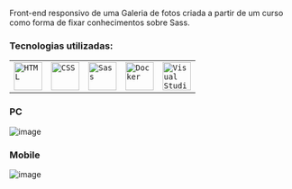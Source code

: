 Front-end responsivo de uma Galeria de fotos criada a partir de um curso como forma de fixar conhecimentos sobre Sass.

### Tecnologias utilizadas:
<div align="">
<div align="center">
	<table>
		<tr>
			<td><code><img width="50" src="https://raw.githubusercontent.com/marwin1991/profile-technology-icons/refs/heads/main/icons/html.png" alt="HTML" title="HTML"/></code></td>
			<td><code><img width="50" src="https://raw.githubusercontent.com/marwin1991/profile-technology-icons/refs/heads/main/icons/css.png" alt="CSS" title="CSS"/></code></td>
			<td><code><img width="50" src="https://raw.githubusercontent.com/marwin1991/profile-technology-icons/refs/heads/main/icons/sass.png" alt="Sass" title="Sass"/></code></td>
			<td><code><img width="50" src="https://raw.githubusercontent.com/marwin1991/profile-technology-icons/refs/heads/main/icons/docker.png" alt="Docker" title="Docker"/></code></td>
			<td><code><img width="50" src="https://raw.githubusercontent.com/marwin1991/profile-technology-icons/refs/heads/main/icons/visual_studio_code.png" alt="Visual Studio Code" title="Visual Studio Code"/></code></td>
		</tr>
	</table>
</div>

### PC
![image](https://github.com/user-attachments/assets/71a99b42-405a-479d-9623-649aada069a6)

### Mobile
![image](https://github.com/user-attachments/assets/ba58d56b-4d3f-4dcc-be76-9456f06549ac)

